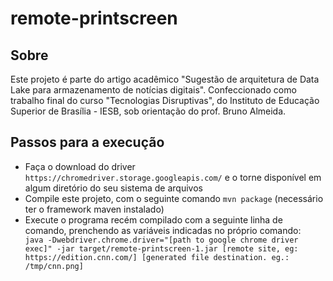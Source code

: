 # remote-printscreen

## Sobre
Este projeto é parte do artigo acadêmico "Sugestão de	 arquitetura de Data Lake para armazenamento de notícias digitais".
Confeccionado como trabalho final do curso "Tecnologias Disruptivas", do Instituto de Educação Superior de Brasília - IESB, sob orientação do prof. Bruno Almeida.


## Passos para a execução
- Faça o download do driver `https://chromedriver.storage.googleapis.com/` e o torne disponível em algum diretório do seu sistema de arquivos
- Compile este projeto, com o seguinte comando `mvn package` (necessário ter o framework maven instalado)
- Execute o programa recém compilado com a seguinte linha de comando, prenchendo as variáveis indicadas no próprio comando:
` java -Dwebdriver.chrome.driver="[path to google chrome driver exec]" -jar target/remote-printscreen-1.jar [remote site, eg: https://edition.cnn.com/] [generated file destination. eg.: /tmp/cnn.png]`

